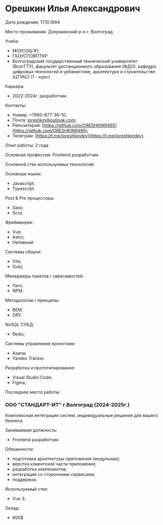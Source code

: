 # Орешкин Илья Александрович

Дата рождения: 17.10.1994

Место проживания: Дзержинский р-н г. Волгоград

Учеба:

- МОУСОШ 81;
- ГБОУСПОВПТКР
- Волгоградский государственный технический университет (ВолгГТУ), факультет дистанционного образования (ФДО), кафедра цифровых технологий в урбанистике, архитектуре и строительстве (ЦТУАС) (1 - курс)

Карьера:

- 2022-2024г. разработчик.

Контакты:

- Номер: +7960-877-36-10;
- Почта: ioreshkin@outlook.com;
- Репозиторий: [https://github.com/ORESHKIN9495](https://github.com/ORESHKIN9495);
- Телеграм: [https://t.me/ioreshkindev](https://t.me/ioreshkindev).

Опыт работы: 2 года

Основная профессия: Frontend разработчик

Основной стек используемых технологий:

Основные языки:

- Javascript;
- Typescript.

Post & Pre процессоры:

- Sass;
- Scss.

Фреймворки:

- Vue;
- Astro;
- Нативный.

Системы сборок:

- Vite;
- Gulp;

Менеджеры пакетов / зависимостей:

- Yarn;
- NPM.

Методологии / принципы:

- BEM;
- DRY.

NoSQL СУБД:

- Redis;

Системы управления проектами:

- Asana;
- Yandex Tracker.

Разработка и прототипирование:

- Visual Studio Code;
- Figma;

Последнее место работы:

### ООО "СТАНДАРТ-ИТ" г.Волгоград (2024-2025г.)

Комплексная интеграция систем, индивидуальные решения для вашего бизнеса.

Занимаемая должность:

- Frontend разработчик

Обязанности:

- подготовка архитектуры приложения (модульная);
- верстка клиентской части приложения;
- разработка компонентов;
- интеграция со сторонними сервисами;
- поддержка.

Используемый стек:

- Vue 3;

Оклад:

- 600$
